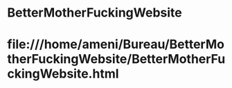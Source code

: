 # BetterMotherFuckingWebsite
# file:///home/ameni/Bureau/BetterMotherFuckingWebsite/BetterMotherFuckingWebsite.html
